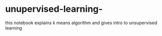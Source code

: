 # unupervised-learning-
this notebook explains k means algorithm and gives intro to unsupervised learning
